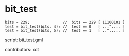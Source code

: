 bit_test
========

    bits = 229;               //  bits == 229 [ 11100101 ]
    test = bit_test(bits, 4); //  test == 0   [ ...^.... ]
	test = bit_test(bits, 5); //  test == 1   [ ..^..... ]

script: bit_test.gml

contributors: xot
